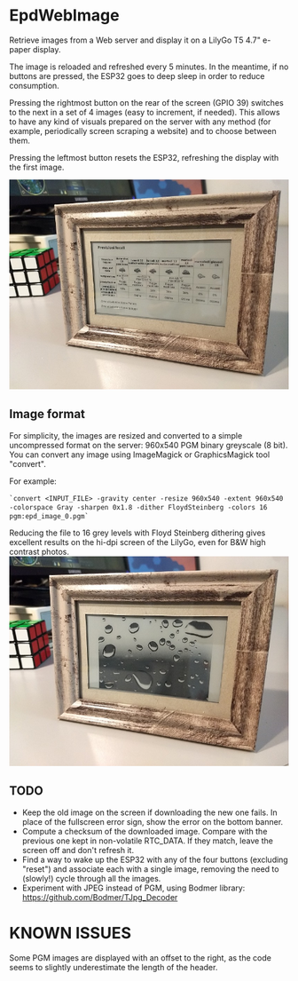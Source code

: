 # EpdWebImage
Retrieve images from a Web server and display it on a LilyGo T5 4.7" e-paper display.

The image is reloaded and refreshed every 5 minutes. In the meantime, if no buttons are pressed, the ESP32 goes to deep sleep in order to reduce consumption.

Pressing the rightmost button on the rear of the screen (GPIO 39) switches to the next in a set of 4 images (easy to increment, if needed). This allows to have any kind of visuals prepared on the server with any method (for example, periodically screen scraping a website) and to choose between them.

Pressing the leftmost button resets the ESP32, refreshing the display with the first image.

![image from website](meteo_venezia.jpg)
## Image format

For simplicity, the images are resized and converted to a simple uncompressed format on the server: 960x540 PGM binary greyscale (8 bit).
You can convert any image using ImageMagick or GraphicsMagick tool "convert".

For example:

    `convert <INPUT_FILE> -gravity center -resize 960x540 -extent 960x540 -colorspace Gray -sharpen 0x1.8 -dither FloydSteinberg -colors 16 pgm:epd_image_0.pgm`

Reducing the file to 16 grey levels with Floyd Steinberg dithering gives excellent results on the hi-dpi screen of the LilyGo, even for B&W high contrast photos.
![weather image](fine_art.jpg)

## TODO

- Keep the old image on the screen if downloading the new one fails. In place of the fullscreen error sign, show the error on the bottom banner.
- Compute a checksum of the downloaded image. Compare with the previous one kept in non-volatile RTC_DATA. If they match, leave the screen off and don't refresh it.
- Find a way to wake up the ESP32 with any of the four buttons (excluding "reset") and associate each with a single image, removing the need to (slowly!) cycle through all the images.
- Experiment with JPEG instead of PGM, using Bodmer library: https://github.com/Bodmer/TJpg_Decoder

# KNOWN ISSUES

Some PGM images are displayed with an offset to the right, as the code seems to slightly underestimate the length of the header.
